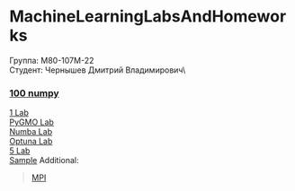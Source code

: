 # MachineLearningLabsAndHomeworks
Группа: М80-107М-22\
Студент: Чернышев Дмитрий Владимирович\

###  [100 numpy](https://colab.research.google.com/drive/1q8ZliTNMMbcr-ojVxNWWnPJnfaJLm_hX#scrollTo=e42eaa4b)

[1 Lab](https://colab.research.google.com/drive/1WP_34xBfHGjpCc8_jdFMKiAWz4uaWQC9?usp=sharing) \
[PyGMO Lab](https://colab.research.google.com/drive/1CYH1Sroo-NXKP3iHGeujO8z3-oK5Qik9?usp=sharing)\
[Numba Lab](https://colab.research.google.com/drive/14zYkibagZpgmzNw91TvyoWYNBruUKIq3?usp=sharing)\
[Optuna Lab](https://colab.research.google.com/drive/1jY12VGcX0ipefONUW0WnNs02p5699WhV?usp=sharing)\
[5 Lab](https://colab.research.google.com/drive/1oLA3Ri_LoJ7MkEkU7GO8rU5bXCYqRcJc)\
[Sample]()
Additional:
>[MPI](https://colab.research.google.com/drive/1NvE18TaXFyuESUgIJE0ecRpJN4y0jp8I?usp=sharing)

